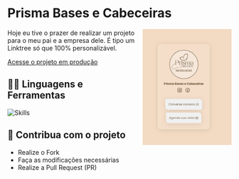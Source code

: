 # Prisma Bases e Cabeceiras

<img src="./assets/img/prisma.png" width="200px" align="right" >
  <p align="left">
Hoje eu tive o prazer de realizar um projeto para o meu pai e a empresa dele.
É tipo um Linktree só que 100% personalizável.
  </p>

[Acesse o projeto em produção](https://prismabasecabeceiras.vercel.app/)

## :man_mechanic: Linguagens e Ferramentas

![Skills](https://skillicons.dev/icons?i=html,css)


## :triangular_flag_on_post: Contribua com o projeto

- Realize o Fork
- Faça as modificações necessárias
- Realize a Pull Request (PR)
